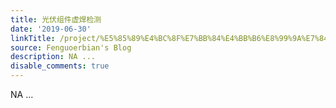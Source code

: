 ```yaml
---
title: 光伏组件虚焊检测
date: '2019-06-30'
linkTitle: /project/%E5%85%89%E4%BC%8F%E7%BB%84%E4%BB%B6%E8%99%9A%E7%84%8A%E6%A3%80%E6%B5%8B/
source: Fenguoerbian's Blog
description: NA ...
disable_comments: true
---
```

NA ...